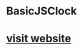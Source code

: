 # BasicJSClock
<a href="https://kr-gagandeo1025.github.io/BasicJSClock/"><h1>visit website</h1></a>
